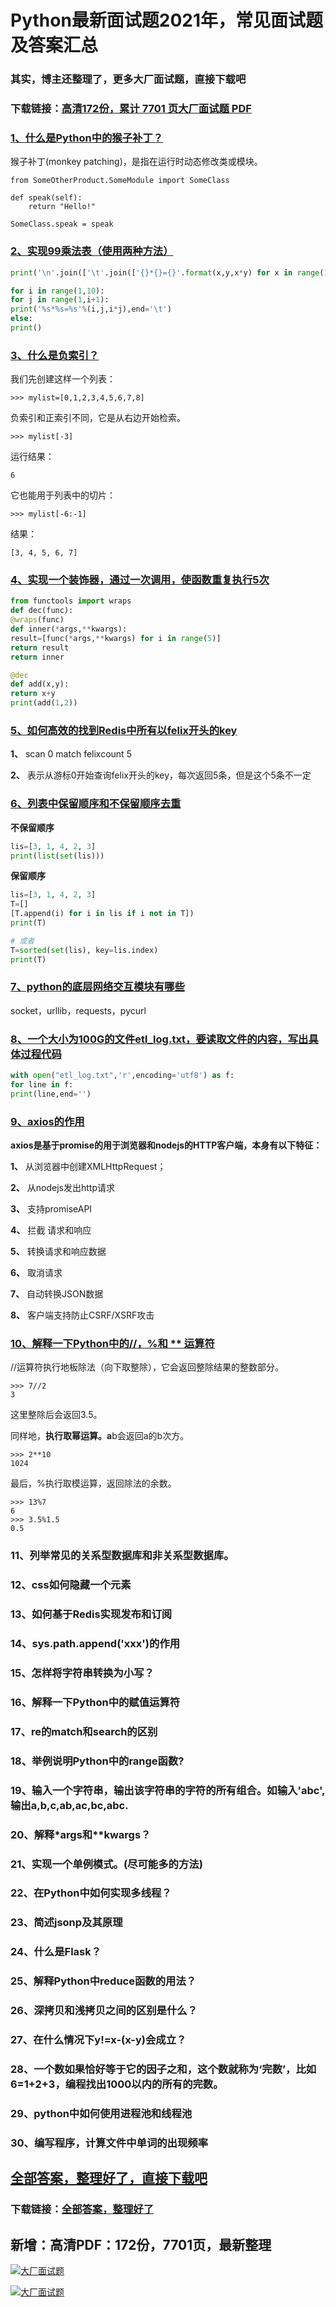 # Python最新面试题2021年，常见面试题及答案汇总

### 其实，博主还整理了，更多大厂面试题，直接下载吧

### 下载链接：[高清172份，累计 7701 页大厂面试题  PDF](https://github.com/souyunku/DevBooks/blob/master/docs/index.md)



### [1、什么是Python中的猴子补丁？](https://github.com/souyunku/DevBooks/blob/master/docs/Python/Python最新面试题2021年，常见面试题及答案汇总.md#1什么是python中的猴子补丁)  


猴子补丁(monkey patching)，是指在运行时动态修改类或模块。

```
from SomeOtherProduct.SomeModule import SomeClass

def speak(self):
    return "Hello!"

SomeClass.speak = speak
```


### [2、实现99乘法表（使用两种方法）](https://github.com/souyunku/DevBooks/blob/master/docs/Python/Python最新面试题2021年，常见面试题及答案汇总.md#2实现99乘法表使用两种方法)  


```python
print('\n'.join(['\t'.join(['{}*{}={}'.format(x,y,x*y) for x in range(1,y+1)]) for y in range(1,10)]))
```

```python
for i in range(1,10):
for j in range(1,i+1):
print('%s*%s=%s'%(i,j,i*j),end='\t')
else:
print()
```


### [3、什么是负索引？](https://github.com/souyunku/DevBooks/blob/master/docs/Python/Python最新面试题2021年，常见面试题及答案汇总.md#3什么是负索引)  


我们先创建这样一个列表：

```
>>> mylist=[0,1,2,3,4,5,6,7,8]
```

负索引和正索引不同，它是从右边开始检索。

```
>>> mylist[-3]
```

运行结果：

```
6
```

它也能用于列表中的切片：

```
>>> mylist[-6:-1]
```

结果：

```
[3, 4, 5, 6, 7]
```


### [4、实现一个装饰器，通过一次调用，使函数重复执行5次](https://github.com/souyunku/DevBooks/blob/master/docs/Python/Python最新面试题2021年，常见面试题及答案汇总.md#4实现一个装饰器通过一次调用使函数重复执行5次)  


```python
from functools import wraps
def dec(func):
@wraps(func)
def inner(*args,**kwargs):
result=[func(*args,**kwargs) for i in range(5)]
return result
return inner

@dec
def add(x,y):
return x+y
print(add(1,2))
```


### [5、如何高效的找到Redis中所有以felix开头的key](https://github.com/souyunku/DevBooks/blob/master/docs/Python/Python最新面试题2021年，常见面试题及答案汇总.md#5如何高效的找到redis中所有以felix开头的key)  


**1、** scan 0 match felixcount 5

**2、** 表示从游标0开始查询felix开头的key，每次返回5条，但是这个5条不一定


### [6、列表中保留顺序和不保留顺序去重](https://github.com/souyunku/DevBooks/blob/master/docs/Python/Python最新面试题2021年，常见面试题及答案汇总.md#6列表中保留顺序和不保留顺序去重)  


**不保留顺序**

```python
lis=[3, 1, 4, 2, 3]
print(list(set(lis)))
```

**保留顺序**

```python
lis=[3, 1, 4, 2, 3]
T=[]
[T.append(i) for i in lis if i not in T])
print(T)

# 或者
T=sorted(set(lis), key=lis.index)
print(T)
```


### [7、python的底层网络交互模块有哪些](https://github.com/souyunku/DevBooks/blob/master/docs/Python/Python最新面试题2021年，常见面试题及答案汇总.md#7python的底层网络交互模块有哪些)  


socket，urllib，requests，pycurl


### [8、一个大小为100G的文件etl_log.txt，要读取文件的内容，写出具体过程代码](https://github.com/souyunku/DevBooks/blob/master/docs/Python/Python最新面试题2021年，常见面试题及答案汇总.md#8一个大小为100g的文件etl_logtxt要读取文件的内容写出具体过程代码)  


```python
with open("etl_log.txt",'r',encoding='utf8') as f:
for line in f:
print(line,end='')
```


### [9、axios的作用](https://github.com/souyunku/DevBooks/blob/master/docs/Python/Python最新面试题2021年，常见面试题及答案汇总.md#9axios的作用)  


**axios是基于promise的用于浏览器和nodejs的HTTP客户端，本身有以下特征：**

**1、** 从浏览器中创建XMLHttpRequest；

**2、** 从nodejs发出http请求

**3、** 支持promiseAPI

**4、** 拦截 请求和响应

**5、** 转换请求和响应数据

**6、** 取消请求

**7、** 自动转换JSON数据

**8、** 客户端支持防止CSRF/XSRF攻击


### [10、解释一下Python中的//，%和 ** 运算符](https://github.com/souyunku/DevBooks/blob/master/docs/Python/Python最新面试题2021年，常见面试题及答案汇总.md#10解释一下python中的//%和-**-运算符)  


//运算符执行地板除法（向下取整除），它会返回整除结果的整数部分。

```
>>> 7//2
3
```

这里整除后会返回3.5。

同样地，**执行取幂运算。a**b会返回a的b次方。

```
>>> 2**10
1024
```

最后，%执行取模运算，返回除法的余数。

```
>>> 13%7
6
>>> 3.5%1.5
0.5
```


### 11、列举常见的关系型数据库和非关系型数据库。
### 12、css如何隐藏一个元素
### 13、如何基于Redis实现发布和订阅
### 14、sys.path.append('xxx')的作用
### 15、怎样将字符串转换为小写？
### 16、解释一下Python中的赋值运算符
### 17、re的match和search的区别
### 18、举例说明Python中的range函数?
### 19、输入一个字符串，输出该字符串的字符的所有组合。如输入'abc',输出a,b,c,ab,ac,bc,abc.
### 20、解释*args和**kwargs？
### 21、实现一个单例模式。(尽可能多的方法)
### 22、在Python中如何实现多线程？
### 23、简述jsonp及其原理
### 24、什么是Flask？
### 25、解释Python中reduce函数的用法？
### 26、深拷贝和浅拷贝之间的区别是什么？
### 27、在什么情况下y!=x-(x-y)会成立？
### 28、一个数如果恰好等于它的因子之和，这个数就称为‘完数’，比如6=1+2+3，编程找出1000以内的所有的完数。
### 29、python中如何使用进程池和线程池
### 30、编写程序，计算文件中单词的出现频率




## [全部答案，整理好了，直接下载吧](https://gitee.com/souyunku/DevBooks/blob/master/docs/daan.md)

### 下载链接：[全部答案，整理好了](https://gitee.com/souyunku/DevBooks/blob/master/docs/daan.md)




## 新增：高清PDF：172份，7701页，最新整理

[![大厂面试题](https://www.souyunku.com/wp-content/uploads/weixin/mst.png "架构师专栏")](https://www.souyunku.com/wp-content/uploads/weixin/githup-weixin.png "架构师专栏")

[![大厂面试题](https://www.souyunku.com/wp-content/uploads/weixin/githup-weixin.png "架构师专栏")](https://www.souyunku.com/wp-content/uploads/weixin/githup-weixin.png "架构师专栏")
